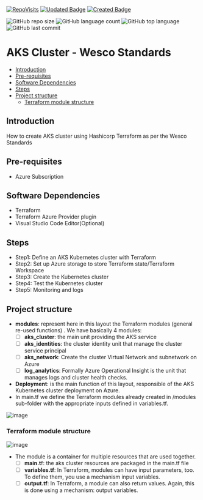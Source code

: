 
[![RepoVisits](https://badges.pufler.dev/visits/SurendraReddyWesco/WescoStandardAKSCluster)](https://badges.pufler.dev)
[![Updated Badge](https://badges.pufler.dev/updated/SurendraReddyWesco/WescoStandardAKSCluster)](https://badges.pufler.dev)
[![Created Badge](https://badges.pufler.dev/created/SurendraReddyWesco/WescoStandardAKSCluster)](https://badges.pufler.dev)

![GitHub repo size](https://img.shields.io/github/repo-size/SurendraReddyWesco/WescoStandardAKSCluster?style=plastic)
![GitHub language count](https://img.shields.io/github/languages/count/SurendraReddyWesco/WescoStandardAKSCluster?style=plastic)
![GitHub top language](https://img.shields.io/github/languages/top/SurendraReddyWesco/WescoStandardAKSCluster?style=plastic)
![GitHub last commit](https://img.shields.io/github/last-commit/SurendraReddyWesco/WescoStandardAKSCluster?color=red&style=plastic)

# AKS Cluster - Wesco Standards

- [Introduction](#introduction)
- [Pre-requisites](#pre-requisites)
- [Software Dependencies](#software-dependencies)
- [Steps](#steps)
- [Project structure](#project-structure)
	- [Terraform module structure](#terraform-module-structure)

## Introduction
How to create AKS cluster using Hashicorp Terraform as per the Wesco Standards

## Pre-requisites
- Azure Subscription

## Software Dependencies
- Terraform
- Terraform Azure Provider plugin
- Visual Studio Code Editor(Optional)

## Steps
- Step1: Define an AKS Kubernetes cluster with Terraform
- Step2: Set up Azure storage to store Terraform state/Terraform Workspace
- Step3: Create the Kubernetes cluster
- Step4: Test the Kubernetes cluster
- Step5: Monitoring and logs

## Project structure  

- **modules**: represent here in this layout the Terraform modules (general re-used functions) . We have basically 4 modules:
	 - [ ] **aks_cluster**: the main unit providing the AKS service
	 - [ ] **aks_identities**: the cluster identity unit that manage the cluster service principal
	 - [ ] **aks_network**: Create the cluster Virtual Network and subnetwork on Azure
	 - [ ] **log_analytics**: Formally Azure Operational Insight is the unit that manages logs and cluster health checks.
- **Deployment**: is the main function of this layout, responsible of the AKS Kubernetes cluster deployment on Azure. 
- In main.tf we define the Terraform modules already created in /modules sub-folder with the appropriate inputs defined in variables.tf.

![image](https://user-images.githubusercontent.com/94529299/158328000-a1ed36b0-41b6-40e1-90ed-1a9f390b87fd.png)


### Terraform module structure

![image](https://user-images.githubusercontent.com/94529299/158328623-01f1f965-8456-4654-af91-7294787e90d4.png)

- The module is a container for multiple resources that are used together.
	 - [ ] **main.t**f: the aks cluster resources are packaged in the main.tf file
	 - [ ] **variables.tf**: In Terraform, modules can have input parameters, too. To define them, you use a mechanism input  	variables.
	 - [ ] **output.tf**: In Terraform, a module can also return values. Again, this is done using a mechanism: output variables.
